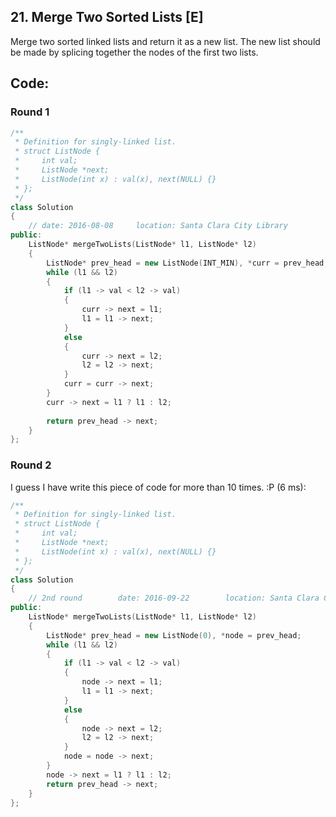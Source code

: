 ## 21. Merge Two Sorted Lists [E]
Merge two sorted linked lists and return it as a new list. The new list should be made by splicing together the nodes of the first two lists.

## Code:
### Round 1
```c++
/**
 * Definition for singly-linked list.
 * struct ListNode {
 *     int val;
 *     ListNode *next;
 *     ListNode(int x) : val(x), next(NULL) {}
 * };
 */
class Solution 
{
    // date: 2016-08-08     location: Santa Clara City Library
public:
    ListNode* mergeTwoLists(ListNode* l1, ListNode* l2) 
    {
        ListNode* prev_head = new ListNode(INT_MIN), *curr = prev_head;
        while (l1 && l2)
        {
            if (l1 -> val < l2 -> val)
            {
                curr -> next = l1;
                l1 = l1 -> next;
            }
            else
            {
                curr -> next = l2;
                l2 = l2 -> next;
            }
            curr = curr -> next;
        }
        curr -> next = l1 ? l1 : l2;
            
        return prev_head -> next;
    }
};
```

### Round 2
I guess I have write this piece of code for more than 10 times. :P (6 ms):    
```c++
/**
 * Definition for singly-linked list.
 * struct ListNode {
 *     int val;
 *     ListNode *next;
 *     ListNode(int x) : val(x), next(NULL) {}
 * };
 */
class Solution 
{
    // 2nd round        date: 2016-09-22        location: Santa Clara Central Park Library
public:
    ListNode* mergeTwoLists(ListNode* l1, ListNode* l2) 
    {
        ListNode* prev_head = new ListNode(0), *node = prev_head;
        while (l1 && l2)
        {
            if (l1 -> val < l2 -> val)
            {
                node -> next = l1;
                l1 = l1 -> next;
            }
            else
            {
                node -> next = l2;
                l2 = l2 -> next;
            }
            node = node -> next;
        }
        node -> next = l1 ? l1 : l2;
        return prev_head -> next;
    }
};
```
